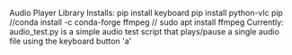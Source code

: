 
Audio Player Library Installs:
pip install keyboard
pip install python-vlc
pip
//conda install -c conda-forge ffmpeg
// sudo apt install ffmpeg
Currently:
audio_test.py is a simple audio test script that plays/pause a single audio file using the keyboard button 'a'